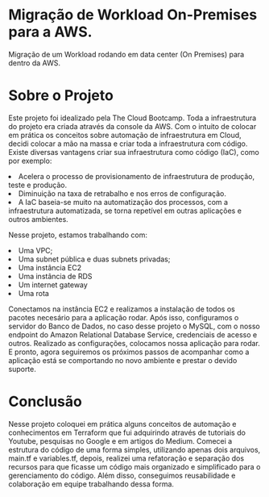 # Migração de Workload On-Premises para a AWS.
Migração de um Workload rodando em data center (On Premises) para dentro da AWS.

# Sobre o Projeto
<p>Este projeto foi idealizado pela The Cloud Bootcamp. Toda a infraestrutura do projeto era criada através da console da AWS. Com o intuito de colocar em prática os conceitos sobre automação de infraestrutura em Cloud, decidi colocar a mão na massa e criar toda a infraestrutura com código. Existe diversas vantagens criar sua infraestrutura como código (IaC), como por exemplo: </p>
   <li>Acelera o processo de provisionamento de infraestrutura de produção, teste e produção. </li>
   <li>Diminuição na taxa de retrabalho e nos erros de configuração.</li>
   <li>A IaC baseia-se muito na automatização dos processos, com a infraestrutura automatizada, se torna repetível em outras aplicações e outros ambientes.</li>
    <p></p>
<p>Nesse projeto, estamos trabalhando com: </p>
     <li>Uma VPC;</li>
     <li>Uma subnet pública e duas subnets privadas;</li>
     <li>Uma instância EC2</li>
     <li>Uma instância de RDS</li>
     <li>Um internet gateway</li>
     <li>Uma rota</li>

<p>Conectamos na instância EC2 e realizamos a instalação de todos os pacotes necesário para a aplicação rodar. Após isso, configuramos o servidor do Banco de Dados, no caso desse projeto o MySQL, com o nosso endpoint do Amazon Relational Database Service, credenciais de acesso e outros. Realizado as configurações, colocamos nossa aplicação para rodar. E pronto, agora seguiremos os próximos passos de acompanhar como a aplicação está se comportando no novo ambiente e prestar o devido suporte.</p>

# Conclusão
<p>Nesse projeto coloquei em prática alguns conceitos de automação e conhecimentos em Terraform que fui adquirindo através de tutoriais do Youtube, pesquisas no Google e em artigos do Medium. Comecei a estrutura do código de uma forma simples, utilizando apenas dois arquivos, main.tf e variables.tf, depois, realizei uma refatoração e separação dos recursos para que ficasse um código mais organizado e simplificado para o gerenciamento do código. Além disso, conseguimos reusabilidade e colaboração em equipe trabalhando dessa forma. </p>
